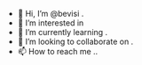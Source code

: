 - 👋 Hi, I’m @bevisi .
- 👀 I’m interested in 
- 🌱 I’m currently learning .
- 💞️ I’m looking to collaborate on .
- 📫 How to reach me ..

<!---
bevisi/bevisi is a ✨ special ✨ repository because its `README.md` (this file) appears on your GitHub profile.
You can click the Preview link to take a look at your changes.
--->
